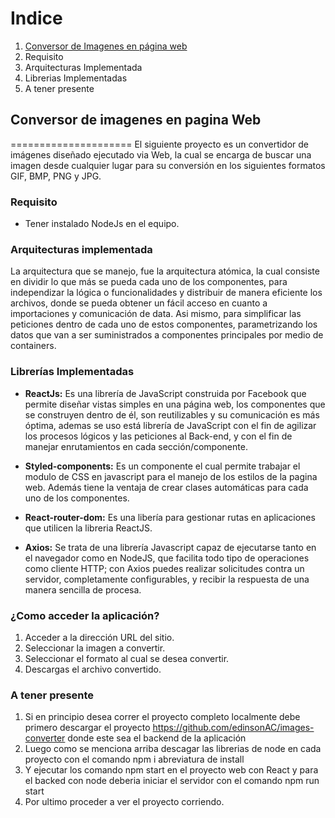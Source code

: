 <h1>Indice</h1>
<ol>
      <li><a href="uno">Conversor de Imagenes en página web</a></li>
      <li>Requisito</li>
      <li>Arquitecturas Implementada</li>
      <li>Librerias Implementadas</li>
      <li>A tener presente</li>
 </ol>


<h2 id="uno">Conversor de imagenes en pagina Web</h2>
=====================
El siguiente proyecto es un convertidor de imágenes diseñado ejecutado via Web, la cual se encarga de buscar una imagen desde cualquier lugar para su conversión en los siguientes formatos GIF, BMP, PNG y JPG.

### Requisito
+ Tener instalado NodeJs en el equipo.

### Arquitecturas implementada

La arquitectura que se manejo, fue la arquitectura atómica, la cual consiste en dividir lo que más se pueda cada uno de los componentes, para independizar la lógica o funcionalidades y distribuir de manera eficiente los archivos, donde se pueda obtener un fácil acceso en cuanto a importaciones y comunicación de data. Asi mismo, para simplificar las peticiones dentro de cada uno de estos componentes, parametrizando los datos que van a ser suministrados a componentes principales por medio de containers.

### Librerías Implementadas

+ **ReactJs:**
Es una librería de JavaScript construida por Facebook que permite diseñar vistas simples en una página web, los componentes que se construyen dentro de él, son reutilizables y su comunicación es más óptima, ademas se uso está librería de JavaScript con el fin de agilizar los procesos lógicos y las peticiones al Back-end, y con el fin de manejar enrutamientos en cada sección/componente.

+ **Styled-components:**
Es un componente el cual permite trabajar el modulo de CSS en javascript para el manejo de los estilos de la pagina web. Además tiene la ventaja de crear clases automáticas para cada uno de los componentes.

+ **React-router-dom:**
Es una libería para gestionar rutas en aplicaciones que utilicen la libreria ReactJS.

+ **Axios:**
Se trata de una librería Javascript capaz de ejecutarse tanto en el navegador como en NodeJS, que facilita todo tipo de operaciones como cliente HTTP; con Axios puedes realizar solicitudes contra un servidor, completamente configurables, y recibir la respuesta de una manera sencilla de procesa.

### ¿Como acceder la aplicación?
1. Acceder a la dirección URL del sitio.
2. Seleccionar la imagen a convertir.
3. Seleccionar el formato al cual se desea convertir.
4. Descargas el archivo convertido.

### A tener presente

1. Si en principio desea correr el proyecto completo localmente debe primero descargar el proyecto https://github.com/edinsonAC/images-converter donde este sea el backend de la aplicación
2. Luego como se menciona arriba descagar las librerias de node en cada proyecto con el comando npm i abreviatura de install
3. Y ejecutar los comando npm start en el proyecto web con React y para el backed con node deberia iniciar el servidor con el comando npm run start
4. Por ultimo proceder a ver el proyecto corriendo.
